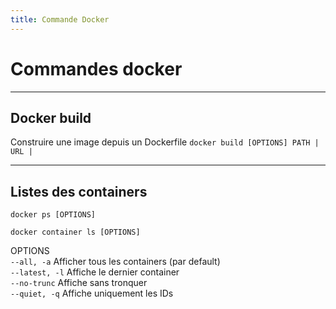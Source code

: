 ```yaml
---
title: Commande Docker
---
```


# Commandes docker

---

## Docker build

Construire une image depuis un Dockerfile
`docker build [OPTIONS] PATH | URL |`


---

## Listes des containers

`docker ps [OPTIONS]` <br/>

`docker container ls [OPTIONS]`

OPTIONS <br>
`--all, -a`    Afficher tous les containers (par default) <br>
`--latest, -l` Affiche le dernier container <br>
`--no-trunc`   Affiche sans tronquer <br>
`--quiet, -q`  Affiche uniquement les IDs